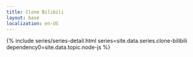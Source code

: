 ```yaml
---
title: Clone Bilibili
layout: base
localization: en-US
---
```


{% include series/series-detail.html
    series=site.data.series.clone-bilibili
    dependency0=site.data.topic.node-js
%}